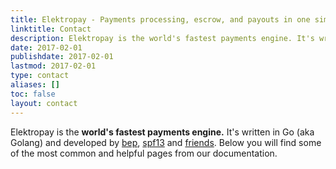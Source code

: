 ```yaml
---
title: Elektropay - Payments processing, escrow, and payouts in one simple API | Contact Us
linktitle: Contact
description: Elektropay is the world's fastest payments engine. It's written in Go (aka Golang) and developed by Everpay.
date: 2017-02-01
publishdate: 2017-02-01
lastmod: 2017-02-01
type: contact
aliases: []
toc: false
layout: contact
---
```

Elektropay is the **world's fastest payments engine.** It's written in Go (aka Golang) and developed by [bep](https://github.com/bep), [spf13](https://github.com/spf13) and [friends](https://github.com/gohugoio/hugo/graphs/contributors). Below you will find some of the most common and helpful pages from our documentation.

